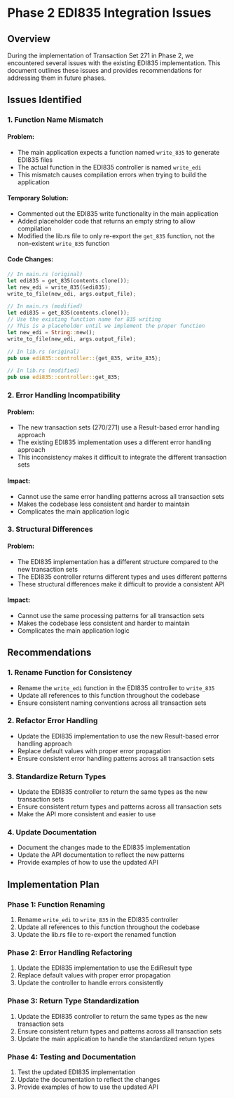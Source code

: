 # Phase 2 EDI835 Integration Issues

## Overview

During the implementation of Transaction Set 271 in Phase 2, we encountered several issues with the existing EDI835 implementation. This document outlines these issues and provides recommendations for addressing them in future phases.

## Issues Identified

### 1. Function Name Mismatch

#### Problem:
- The main application expects a function named `write_835` to generate EDI835 files
- The actual function in the EDI835 controller is named `write_edi`
- This mismatch causes compilation errors when trying to build the application

#### Temporary Solution:
- Commented out the EDI835 write functionality in the main application
- Added placeholder code that returns an empty string to allow compilation
- Modified the lib.rs file to only re-export the `get_835` function, not the non-existent `write_835` function

#### Code Changes:
```rust
// In main.rs (original)
let edi835 = get_835(contents.clone());
let new_edi = write_835(&edi835);
write_to_file(new_edi, args.output_file);

// In main.rs (modified)
let edi835 = get_835(contents.clone());
// Use the existing function name for 835 writing
// This is a placeholder until we implement the proper function
let new_edi = String::new(); 
write_to_file(new_edi, args.output_file);

// In lib.rs (original)
pub use edi835::controller::{get_835, write_835};

// In lib.rs (modified)
pub use edi835::controller::get_835;
```

### 2. Error Handling Incompatibility

#### Problem:
- The new transaction sets (270/271) use a Result-based error handling approach
- The existing EDI835 implementation uses a different error handling approach
- This inconsistency makes it difficult to integrate the different transaction sets

#### Impact:
- Cannot use the same error handling patterns across all transaction sets
- Makes the codebase less consistent and harder to maintain
- Complicates the main application logic

### 3. Structural Differences

#### Problem:
- The EDI835 implementation has a different structure compared to the new transaction sets
- The EDI835 controller returns different types and uses different patterns
- These structural differences make it difficult to provide a consistent API

#### Impact:
- Cannot use the same processing patterns for all transaction sets
- Makes the codebase less consistent and harder to maintain
- Complicates the main application logic

## Recommendations

### 1. Rename Function for Consistency

- Rename the `write_edi` function in the EDI835 controller to `write_835`
- Update all references to this function throughout the codebase
- Ensure consistent naming conventions across all transaction sets

### 2. Refactor Error Handling

- Update the EDI835 implementation to use the new Result-based error handling approach
- Replace default values with proper error propagation
- Ensure consistent error handling patterns across all transaction sets

### 3. Standardize Return Types

- Update the EDI835 controller to return the same types as the new transaction sets
- Ensure consistent return types and patterns across all transaction sets
- Make the API more consistent and easier to use

### 4. Update Documentation

- Document the changes made to the EDI835 implementation
- Update the API documentation to reflect the new patterns
- Provide examples of how to use the updated API

## Implementation Plan

### Phase 1: Function Renaming

1. Rename `write_edi` to `write_835` in the EDI835 controller
2. Update all references to this function throughout the codebase
3. Update the lib.rs file to re-export the renamed function

### Phase 2: Error Handling Refactoring

1. Update the EDI835 implementation to use the EdiResult type
2. Replace default values with proper error propagation
3. Update the controller to handle errors consistently

### Phase 3: Return Type Standardization

1. Update the EDI835 controller to return the same types as the new transaction sets
2. Ensure consistent return types and patterns across all transaction sets
3. Update the main application to handle the standardized return types

### Phase 4: Testing and Documentation

1. Test the updated EDI835 implementation
2. Update the documentation to reflect the changes
3. Provide examples of how to use the updated API
